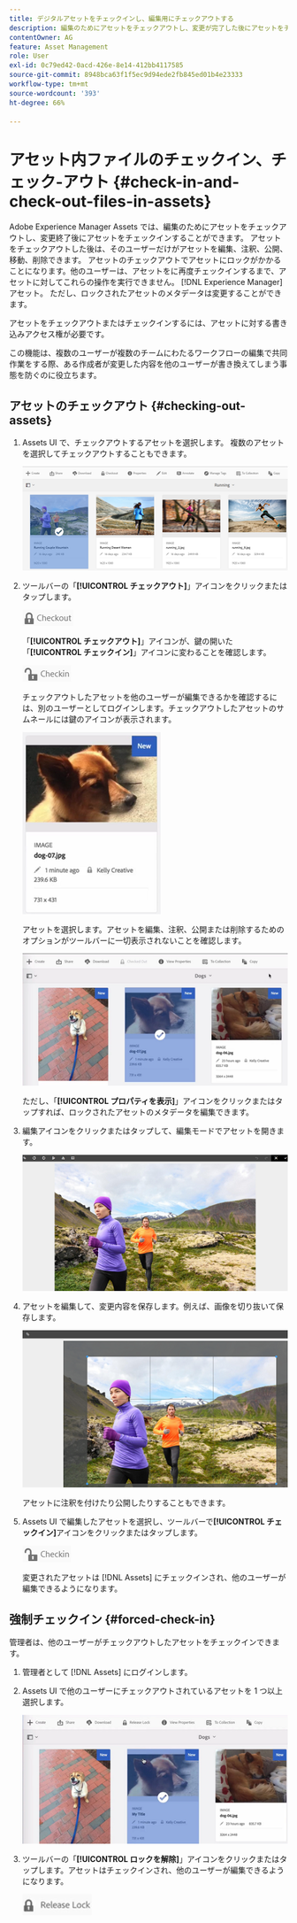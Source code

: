 ```yaml
---
title: デジタルアセットをチェックインし、編集用にチェックアウトする
description: 編集のためにアセットをチェックアウトし、変更が完了した後にアセットをチェックインする方法を説明します。
contentOwner: AG
feature: Asset Management
role: User
exl-id: 0c79ed42-0acd-426e-8e14-412bb4117585
source-git-commit: 8948bca63f1f5ec9d94ede2fb845ed01b4e23333
workflow-type: tm+mt
source-wordcount: '393'
ht-degree: 66%

---
```


# アセット内ファイルのチェックイン、チェック-アウト {#check-in-and-check-out-files-in-assets}

Adobe Experience Manager Assets では、編集のためにアセットをチェックアウトし、変更終了後にアセットをチェックインすることができます。 アセットをチェックアウトした後は、そのユーザーだけがアセットを編集、注釈、公開、移動、削除できます。 アセットのチェックアウトでアセットにロックがかかることになります。他のユーザーは、アセットをに再度チェックインするまで、アセットに対してこれらの操作を実行できません。 [!DNL Experience Manager] アセット。 ただし、ロックされたアセットのメタデータは変更することができます。

アセットをチェックアウトまたはチェックインするには、アセットに対する書き込みアクセス権が必要です。

この機能は、複数のユーザーが複数のチームにわたるワークフローの編集で共同作業をする際、ある作成者が変更した内容を他のユーザーが書き換えてしまう事態を防ぐのに役立ちます。

## アセットのチェックアウト {#checking-out-assets}

1. Assets UI で、チェックアウトするアセットを選択します。 複数のアセットを選択してチェックアウトすることもできます。

   ![chlimage_1-468](assets/chlimage_1-468.png)

1. ツールバーの「**[!UICONTROL チェックアウト]**」アイコンをクリックまたはタップします。

   ![chlimage_1-469](assets/chlimage_1-469.png)

   「**[!UICONTROL チェックアウト]**」アイコンが、鍵の開いた「**[!UICONTROL チェックイン]**」アイコンに変わることを確認します。

   ![chlimage_1-470](assets/chlimage_1-470.png)

   チェックアウトしたアセットを他のユーザーが編集できるかを確認するには、別のユーザーとしてログインします。チェックアウトしたアセットのサムネールには鍵のアイコンが表示されます。

   ![chlimage_1-471](assets/chlimage_1-471.png)

   アセットを選択します。アセットを編集、注釈、公開または削除するためのオプションがツールバーに一切表示されないことを確認します。

   ![chlimage_1-472](assets/chlimage_1-472.png)

   ただし、「**[!UICONTROL プロパティを表示]**」アイコンをクリックまたはタップすれば、ロックされたアセットのメタデータを編集できます。

1. 編集アイコンをクリックまたはタップして、編集モードでアセットを開きます。

   ![chlimage_1-473](assets/chlimage_1-473.png)

1. アセットを編集して、変更内容を保存します。例えば、画像を切り抜いて保存します。

   ![chlimage_1-474](assets/chlimage_1-474.png)

   アセットに注釈を付けたり公開したりすることもできます。

1. Assets UI で編集したアセットを選択し、ツールバーで&#x200B;**[!UICONTROL チェックイン]**&#x200B;アイコンをクリックまたはタップします。

   ![chlimage_1-475](assets/chlimage_1-475.png)

   変更されたアセットは [!DNL Assets] にチェックインされ、他のユーザーが編集できるようになります。

## 強制チェックイン {#forced-check-in}

管理者は、他のユーザーがチェックアウトしたアセットをチェックインできます。

1. 管理者として [!DNL Assets] にログインします。
1. Assets UI で他のユーザーにチェックアウトされているアセットを 1 つ以上選択します。

   ![chlimage_1-476](assets/chlimage_1-476.png)

1. ツールバーの「**[!UICONTROL ロックを解除]**」アイコンをクリックまたはタップします。アセットはチェックインされ、他のユーザーが編集できるようになります。

   ![chlimage_1-477](assets/chlimage_1-477.png)
